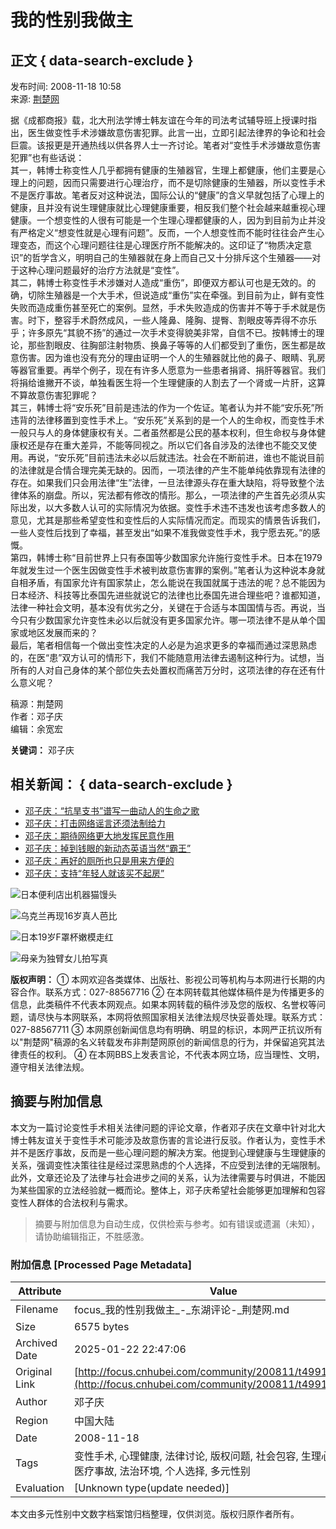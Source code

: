 # 我的性别我做主

## 正文 { data-search-exclude }


发布时间: 2008-11-18 10:58  
来源: [荆楚网](http://www.cnhubei.com)  

据《成都商报》载，北大刑法学博士韩友谊在今年的司法考试辅导班上授课时指出，医生做变性手术涉嫌故意伤害犯罪。此言一出，立即引起法律界的争论和社会巨震。该报更是开通热线以供各界人士一齐讨论。笔者对“变性手术涉嫌故意伤害犯罪”也有些话说：  
其一，韩博士称变性人几乎都拥有健康的生殖器官，生理上都健康，他们主要是心理上的问题，因而只需要进行心理治疗，而不是切除健康的生殖器，所以变性手术不是医疗事故。笔者反对这种说法，国际公认的“健康”的含义早就包括了心理上的健康，且并没有说生理健康就比心理健康重要，相反我们整个社会越来越重视心理健康。一个想变性的人很有可能是一个生理心理都健康的人，因为到目前为止并没有严格定义“想变性就是心理有问题”。反而，一个人想变性而不能时往往会产生心理变态，而这个心理问题往往是心理医疗所不能解决的。这印证了“物质决定意识”的哲学含义，明明自己的生殖器就在身上而自己又十分排斥这个生殖器——对于这种心理问题最好的治疗方法就是“变性”。  
其二，韩博士称变性手术涉嫌对人造成“重伤”，即便双方都认可也是无效的。的确，切除生殖器是一个大手术，但说造成“重伤”实在牵强。到目前为止，鲜有变性失败而造成重伤甚至死亡的案例。显然，手术失败造成的伤害并不等于手术就是伤害。时下，整容手术蔚然成风，一些人隆鼻、隆胸、提臀、割眼皮等弄得不亦乐乎；许多原先“其貌不扬”的通过一次手术变得貌美非常，自信不已。按韩博士的理论，那些割眼皮、往胸部注射物质、换鼻子等等的人们都受到了重伤，医生都是故意伤害。因为谁也没有充分的理由证明一个人的生殖器就比他的鼻子、眼睛、乳房等器官重要。再举个例子，现在有许多人愿意为一些患者捐肾、捐肝等器官。我们将捐给谁撇开不谈，单独看医生将一个生理健康的人割去了一个肾或一片肝，这算不算故意伤害犯罪呢？  
其三，韩博士将“安乐死”目前是违法的作为一个佐证。笔者认为并不能“安乐死”所违背的法律移置到变性手术上。“安乐死”关系到的是一个人的生命权，而变性手术一般只与人的身体健康权有关。二者虽然都是公民的基本权利，但生命权与身体健康权还是存在重大差异，不能等同视之。所以它们各自涉及的法律也不能交叉使用。再说，“安乐死”目前违法未必以后就违法。社会在不断前进，谁也不能说目前的法律就是合情合理完美无缺的。因而，一项法律的产生不能单纯依靠现有法律的存在。如果我们只会用法律“生”法律，一旦法律源头存在重大缺陷，将导致整个法律体系的崩盘。所以，宪法都有修改的情形。那么，一项法律的产生首先必须从实际出发，以大多数人认可的实际情况为依据。变性手术违不违发也该考虑多数人的意见，尤其是那些希望变性和变性后的人实际情况而定。而现实的情景告诉我们，一些人变性后找到了幸福，甚至发出“如果不准我做变性手术，我宁愿去死。”的感慨。  
第四，韩博士称“目前世界上只有泰国等少数国家允许施行变性手术。日本在1979年就发生过一个医生因做变性手术被判故意伤害罪的案例。”笔者认为这种说本身就自相矛盾，有国家允许有国家禁止，怎么能说在我国就属于违法的呢？总不能因为日本经济、科技等比泰国先进些就说它的法律也比泰国先进合理些吧？谁都知道，法律一种社会文明，基本没有优劣之分，关键在于合适与本国国情与否。再说，当今只有少数国家允许变性未必以后就没有更多国家允许。哪一项法律不是从单个国家或地区发展而来的？  
最后，笔者相信每一个做出变性决定的人必是为追求更多的幸福而通过深思熟虑的，在医“患”双方认可的情形下，我们不能随意用法律去遏制这种行为。试想，当所有的人对自己身体的某个部位失去处置权而痛苦万分时，这项法律的存在还有什么意义呢？  

稿源：荆楚网  
作者：邓子庆  
编辑：余宽宏  

**关键词：** 邓子庆

## 相关新闻： { data-search-exclude }

- [邓子庆：“抗旱支书”谱写一曲动人的生命之歌](../../local/201208/t2191080.shtml)
- [邓子庆：打击网络谣言还须法制给力](../../original/201203/t2015950.shtml)
- [邓子庆：期待网络更大地发挥民意作用](../../original/201006/t1215030.shtml)
- [邓子庆：掉到钱眼的新动态英语当然“霸王”](../../local/201003/t1016239.shtml)
- [邓子庆：再好的厕所也只是用来方便的](../../200912/t887119.shtml)
- [邓子庆：支持“年轻人就该买不起房”](../../today/200912/t881088.shtml)

![日本便利店出机器猫馒头](http://g2.cnhubei.com/10901/wzyxc/201408/W020140828359717907779.jpg)

![乌克兰再现16岁真人芭比](http://g2.cnhubei.com/10901/wzyxc/201408/W020140821347162508575.jpg)

![日本19岁F罩杯嫩模走红](http://g2.cnhubei.com/10901/wzyxc/201408/W020140825389106398797.jpg)

![母亲为独臂女儿拍写真](http://g2.cnhubei.com/10901/wzyxc/201408/W020140828352325557746.jpg)

**版权声明：** ① 本网欢迎各类媒体、出版社、影视公司等机构与本网进行长期的内容合作。联系方式：027-88567716 ② 在本网转载其他媒体稿件是为传播更多的信息，此类稿件不代表本网观点。如果本网转载的稿件涉及您的版权、名誉权等问题，请尽快与本网联系，本网将依照国家相关法律法规尽快妥善处理。联系方式：027-88567711 ③ 本网原创新闻信息均有明确、明显的标识，本网严正抗议所有以"荆楚网"稿源的名义转载发布非荆楚网原创的新闻信息的行为，并保留追究其法律责任的权利。 ④ 在本网BBS上发表言论，不代表本网立场，应当理性、文明，遵守相关法律法规。
<!-- tcd_original_link http://focus.cnhubei.com/community/200811/t499109.shtml -->


## 摘要与附加信息

<!-- tcd_abstract -->
本文为一篇讨论变性手术相关法律问题的评论文章，作者邓子庆在文章中针对北大博士韩友谊关于变性手术可能涉及故意伤害的言论进行反驳。作者认为，变性手术并不是医疗事故，反而是一些心理问题的解决方案。他提到心理健康与生理健康的关系，强调变性决策往往是经过深思熟虑的个人选择，不应受到法律的无端限制。此外，文章还论及了法律与社会进步之间的关系，认为法律需要与时俱进，不能因为某些国家的立法经验就一概而论。整体上，邓子庆希望社会能够更加理解和包容变性人群体的合法权利与需求。
<!-- tcd_abstract_end -->

> 摘要与附加信息为自动生成，仅供检索与参考。如有错误或遗漏（未知），请协助编辑指正，不胜感激。

### 附加信息 [Processed Page Metadata]

| Attribute       | Value                                  |
|-----------------|----------------------------------------|
| Filename        | focus_我的性别我做主_-_东湖评论-_荆楚网.md                             |
| Size            | 6575 bytes                           |
| Archived Date   | 2025-01-22 22:47:06                             |
| Original Link   | [http://focus.cnhubei.com/community/200811/t499109.shtml](http://focus.cnhubei.com/community/200811/t499109.shtml)                       |
| Author          | 邓子庆                               |
| Region          | 中国大陆                               |
| Date            | 2008-11-18                                 |
| Tags            | 变性手术, 心理健康, 法律讨论, 版权问题, 社会包容, 生理心理关系, 医疗事故, 法治环境, 个人选择, 多元性别                                 |
| Evaluation            | [Unknown type(update needed)]                                 |
<!-- tcd_table_end -->

本文由多元性别中文数字档案馆归档整理，仅供浏览。版权归原作者所有。
